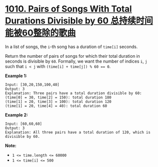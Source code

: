 # [1010. Pairs of Songs With Total Durations Divisible by 60 总持续时间能被60整除的歌曲](https://leetcode.com/problems/pairs-of-songs-with-total-durations-divisible-by-60/)

In a list of songs, the `i`-th song has a duration of `time[i]` seconds. 

Return the number of pairs of songs for which their total duration in seconds is divisible by `60`.  Formally, we want the number of indices `i`, `j` such that `i < j` with `(time[i] + time[j]) % 60 == 0`.

 

**Example 1:**

```
Input: [30,20,150,100,40]
Output: 3
Explanation: Three pairs have a total duration divisible by 60:
(time[0] = 30, time[2] = 150): total duration 180
(time[1] = 20, time[3] = 100): total duration 120
(time[1] = 20, time[4] = 40): total duration 60
```

**Example 2:**

```
Input: [60,60,60]
Output: 3
Explanation: All three pairs have a total duration of 120, which is divisible by 60.
```

 

**Note:**

- `1 <= time.length <= 60000`
- `1 <= time[i] <= 500`